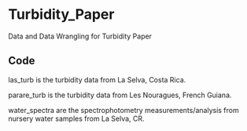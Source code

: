 # Turbidity_Paper
Data and Data Wrangling for Turbidity Paper



## Code ##

las_turb is the turbidity data from La Selva, Costa Rica. 

parare_turb is the turbidity data from Les Nouragues, French Guiana. 

water_spectra are the spectrophotometry measurements/analysis from nursery water samples from La Selva, CR.
